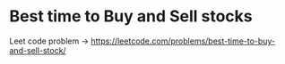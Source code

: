 # Best time to Buy and Sell stocks 
Leet code problem -> https://leetcode.com/problems/best-time-to-buy-and-sell-stock/
